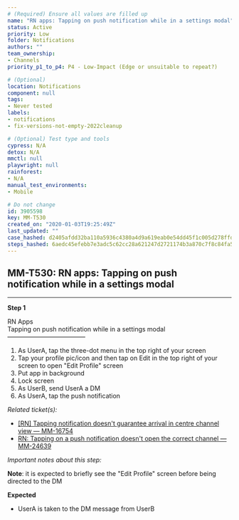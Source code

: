 ```yaml
---
# (Required) Ensure all values are filled up
name: "RN apps: Tapping on push notification while in a settings modal"
status: Active
priority: Low
folder: Notifications
authors: ""
team_ownership: 
- Channels
priority_p1_to_p4: P4 - Low-Impact (Edge or unsuitable to repeat?)

# (Optional)
location: Notifications
component: null
tags: 
- Never tested
labels: 
- notifications
- fix-versions-not-empty-2022cleanup

# (Optional) Test type and tools
cypress: N/A
detox: N/A
mmctl: null
playwright: null
rainforest: 
- N/A
manual_test_environments: 
- Mobile

# Do not change
id: 3905598
key: MM-T530
created_on: "2020-01-03T19:25:49Z"
last_updated: ""
case_hashed: d2405afdd32ba110a5936c4380a4d9a619eab0e54dd45f1c005d278ffd305ee8e20c06054ef577ed01ca7bc0e25b1f5e
steps_hashed: 6aedc45efebb7e3adc5c62cc28a621247d2721174b3a870c7f8c84fa57e44975bf20cd4af4f81e180bcbb42bb5406c87
---
```


<!-- (Auto-generated) Based on frontmatter's "key" and "name" -->

## MM-T530: RN apps: Tapping on push notification while in a settings modal

---

**Step 1**

RN Apps\
Tapping on push notification while in a settings modal\
–––––––––––––––––––––––––

1. As UserA, tap the three-dot menu in the top right of your screen
2. Tap your profile pic/icon and then tap on Edit in the top right of your screen to open "Edit Profile" screen
3. Put app in background
4. Lock screen
5. As UserB, send UserA a DM
6. As UserA, tap the push notification

_Related ticket(s):_

- [\[RN\] Tapping notification doesn't guarantee arrival in centre channel view — MM-16754](https://mattermost.atlassian.net/browse/MM-16754)
- [RN: Tapping on a push notification doesn't open the correct channel — MM-24639](https://mattermost.atlassian.net/browse/MM-24639)

_Important notes about this step:_

**Note**: it is expected to briefly see the "Edit Profile" screen before being directed to the DM

**Expected**

- UserA is taken to the DM message from UserB
